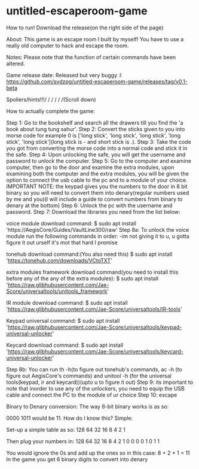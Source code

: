 # untitled-escaperoom-game
How to run!
Download the release(on the right side of the page)

About:
This game is an escape room I built by myself! You have to use a really old computer to hack and escape the room.

Notes:
Please note that the function of certain commands have been altered.

Game release date:
Released but very buggy :l
https://github.com/svdzpg/untitled-escaperoom-game/releases/tag/v0.1-beta


Spoliers/hints!!!\/ \/ \/ \/ \/ \/(Scroll down)























How to actually complete the game:

Step 1: Go to the bookshelf and search all the drawers till you find the 'a book about tung tung sahur'.
Step 2: Convert the sticks given to you into morse code for example 0 is ['long stick', 'long stick', 'long stick', 'long stick', 'long stick'](long stick is - and short stick is .).
Step 3: Take the code you got from converting the morse code into a normal code and stick it in the safe.
Step 4: Upon unlocking the safe, you will get the username and password to unlock the computer.
Step 5: Go to the computer and examine computer, then go to the door and examine the extra modules, upon examining both the computer and the extra modules, you will be given the option to connect the usb cable to the pc and to a module of your choice.
IMPORTANT NOTE: the keypad gives you the numbers to the door in 8 bit binary so you will need to convert them into denary(regular numbers used by me and you)(I will include a guide to convert numbers from binary to denary at the bottom)
Step 6: Unlock the pc with the username and password.
Step 7: Download the libraries you need from the list below:

voice module download command: 
$ sudo apt install 'https://AegisCore/Guides/VaultLine300/raw'
Step 8a: To unlock the voice module run the following commands in order:
-im not giving it to u, u gotta figure it out urself it's mot that hard I promise

tonehub download command:(You also need this)
$ sudo apt install 'https://tonehub.com/downloads/VCtoTXT'

extra modules framework download command(you need to install this before any of the any of the extra modules):
$ sudo apt install 'https://raw.glibhubusercontent.com/Jae-Score/universaltools/unitools_framework'

IR module download command:
$ sudo apt install 'https://raw.glibhubusercontent.com/Jae-Score/universaltools/IR-tools'

Keypad universal command:
$ sudo apt install 'https://raw.glibhubusercontent.com/Jae-Score/universaltools/keypad-universal-unlocker'

Keycard download command:
$ sudo apt install 'https://raw.glibhubusercontent.com/Jae-Score/universaltools/keycard-universal-unlocker'



Step 8b: You can run th -h(to figure out tonehub's commands, ac -h (to figure out AegisCore's commands) and unitool -h (for the universal tools(keypad, ir and keycard))(upto u to figure it out)
Step 9: its important to note that inorder to use any of the unlockers, you need to equip the USB cable and connect the PC to the module of ur choice
Step 10: escape








Binary to Denary conversion:
The way 8-bit binary works is as so:

0000 1011 would be 11.
How do I know this?
Simple:

Set-up a simple table as so:
128 64 32 16  8 4 2 1

Then plug your numbers in:
128 64 32 16  8 4 2 1
  0  0  0  0  1 0 1 1

You would ignore the 0s and add up the ones so in this case: 8 + 2 + 1 = 11
In the game you get 6 binary digits to convert into denary

  
